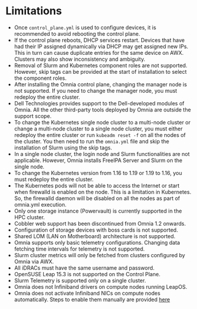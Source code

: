 # Limitations
* Once `control_plane.yml` is used to configure devices, it is recommended to avoid rebooting the control plane.
* If the control plane reboots, DHCP services restart. Devices that have had their IP assigned dynamically via DHCP may get assigned new IPs. This in turn can cause duplicate entries for the same device on AWX. Clusters may also show inconsistency and ambiguity.
* Removal of Slurm and Kubernetes component roles are not supported. However, skip tags can be provided at the start of installation to select the component roles.
* After installing the Omnia control plane, changing the manager node is not supported. If you need to change the manager node, you must redeploy the entire cluster.
* Dell Technologies provides support to the Dell-developed modules of Omnia. All the other third-party tools deployed by Omnia are outside the support scope.
* To change the Kubernetes single node cluster to a multi-node cluster or change a multi-node cluster to a single node cluster, you must either redeploy the entire cluster or run `kubeadm reset -f` on all the nodes of the cluster. You then need to run the `omnia.yml` file and skip the installation of Slurm using the skip tags.
* In a single node cluster, the login node and Slurm functionalities are not applicable. However, Omnia installs FreeIPA Server and Slurm on the single node.
* To change the Kubernetes version from 1.16 to 1.19 or 1.19 to 1.16, you must redeploy the entire cluster.
* The Kubernetes pods will not be able to access the Internet or start when firewalld is enabled on the node. This is a limitation in Kubernetes. So, the firewalld daemon will be disabled on all the nodes as part of omnia.yml execution.
* Only one storage instance (Powervault) is currently supported in the HPC cluster.
* Cobbler web support has been discontinued from Omnia 1.2 onwards.
* Configuration of storage devices with boss cards is not supported.
* Shared LOM (LAN on Motherboard) architecture is not supported.
* Omnia supports only basic telemetry configurations. Changing data fetching time intervals for telemetry is not supported.
* Slurm cluster metrics will only be fetched from clusters configured by Omnia via AWX.
* All iDRACs must have the same username and password.
* OpenSUSE Leap 15.3 is not supported on the Control Plane.
* Slurm Telemetry is supported only on a single cluster.
* Omnia does not Infiniband drivers on compute nodes running LeapOS.
* Omnia does not activate Infiniband NICs on compute nodes automatically. Steps to enable them manually are provided [here](Device_Configuration/Servers.md)
